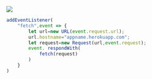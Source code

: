 [![](https://www.herokucdn.com/deploy/button.png)](https://heroku.com/deploy?template=https://github.com/heressdss/v2ray-her.git)

```js
addEventListener(
    "fetch",event => {
        let url=new URL(event.request.url);
        url.hostname="appname.herokuapp.com";
        let request=new Request(url,event.request);
        event. respondWith(
            fetch(request)
        )
    }
)
```